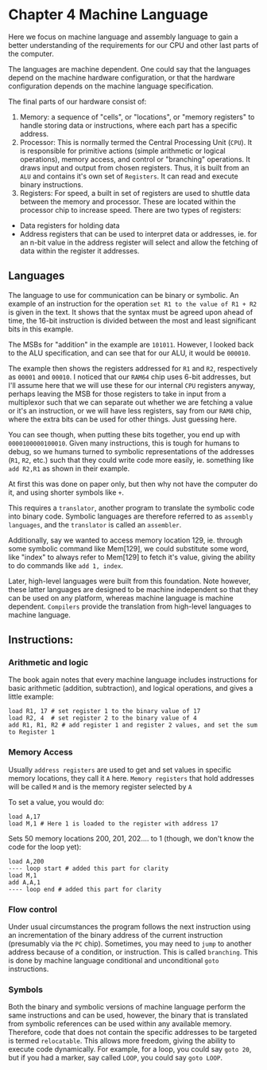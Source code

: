 # Chapter 4 Machine Language
Here we focus on machine language and assembly language to gain a better understanding of the requirements for our CPU and other last parts of the computer.

The languages are machine dependent. One could say that the languages depend on the machine hardware configuration, or that the hardware configuration depends on the machine language specification.

The final parts of our hardware consist of:
1. Memory: a sequence of "cells", or "locations", or "memory registers" to handle storing data or instructions, where each part has a specific address.
1. Processor: This is normally termed the Central Processing Unit (`CPU`). It is responsible for primitive actions (simple arithmetic or logical operations), memory access, and control or "branching" operations. It draws input and output from chosen registers. Thus, it is built from an `ALU` and contains it's own set of `Registers`. It can read and execute binary instructions.
1. Registers: For speed, a built in set of registers are used to shuttle data between the memory and processor. These are located within the processor chip to increase speed. There are two types of registers:
  - Data registers for holding data
  - Address registers that can be used to interpret data or addresses, ie. for an n-bit value in the address register will select and allow the fetching of data within the register it addresses.

## Languages
The language to use for communication can be binary or symbolic. An example of an instruction for the operation `set R1 to the value of R1 + R2` is given in the text. It shows that the syntax must be agreed upon ahead of time, the 16-bit instruction is divided between the most and least significant bits in this example.

The MSBs for "addition" in the example are `101011`. However, I looked back to the ALU specification, and can see that for our ALU, it would be `000010`.

The example then shows the registers addressed for `R1` and `R2`, respectively as `00001` and `00010`. I noticed that our `RAM64` chip uses 6-bit addresses, but I'll assume here that we will use these for our internal `CPU` registers anyway, perhaps leaving the MSB for those registers to take in input from a multiplexor such that we can separate out whether we are fetching a value or it's an instruction, or we will have less registers, say from our `RAM8` chip, where the extra bits can be used for other things. Just guessing here.

You can see though, when putting these bits together, you end up with `0000100000100010`. Given many instructions, this is tough for humans to debug, so we humans turned to symbolic representations of the addresses (`R1`, `R2`, etc.) such that they could write code more easily, ie. something like `add R2,R1` as shown in their example.

At first this was done on paper only, but then why not have the computer do it, and using shorter symbols like `+`.

This requires a `translator`, another program to translate the symbolic code into binary code. Symbolic languages are therefore referred to as `assembly languages`, and the `translator` is called an `assembler`.

Additionally, say we wanted to access memory location 129, ie. through some symbolic command like Mem[129], we could substitute some word, like "index" to always refer to Mem[129] to fetch it's value, giving the ability to do commands like `add 1, index`.

Later, high-level languages were built from this foundation. Note however, these latter languages are designed to be machine independent so that they can be used on any platform, whereas machine language is machine dependent. `Compilers` provide the translation from high-level languages to machine language.


## Instructions:
### Arithmetic and logic
The book again notes that every machine language includes instructions for basic arithmetic (addition, subtraction), and logical operations, and gives a little example:
```
load R1, 17 # set register 1 to the binary value of 17
load R2, 4  # set register 2 to the binary value of 4
add R1, R1, R2 # add register 1 and register 2 values, and set the sum to Register 1
```
### Memory Access
Usually `address registers` are used to get and set values in specific memory locations, they call it `A` here. `Memory registers` that hold addresses will be called `M` and is the memory register selected by `A`

To set a value, you would do:
```
load A,17
load M,1 # Here 1 is loaded to the register with address 17
```
Sets 50 memory locations 200, 201, 202.... to 1 (though, we don't know the code for the loop yet):
```
load A,200
---- loop start # added this part for clarity
load M,1
add A,A,1
---- loop end # added this part for clarity
```
### Flow control
Under usual circumstances the program follows the next instruction using an incrementation of the binary address of the current instruction (presumably via the `PC` chip). Sometimes, you may need to `jump` to another address because of a condition, or instruction. This is called `branching`. This is done by machine language conditional and unconditional `goto` instructions.

### Symbols
Both the binary and symbolic versions of machine language perform the same instructions and can be used, however, the binary that is translated from symbolic references can be used within any available memory. Therefore, code that does not contain the specific addresses to be targeted is termed `relocatable`. This allows more freedom, giving the ability to execute code dynamically. For example, for a loop, you could say `goto 20`, but if you had a marker, say called `LOOP`, you could say `goto LOOP`.
